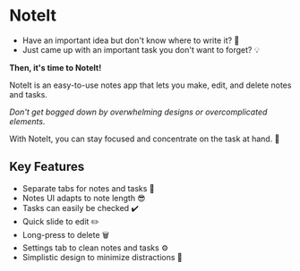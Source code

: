 # NoteIt

- Have an important idea but don't know where to write it? 🧠
- Just came up with an important task you don't want to forget? 💡

**Then, it's time to NoteIt!**

NoteIt is an easy-to-use notes app that lets you make, edit, and delete notes and tasks.
<br>


*Don't get bogged down by overwhelming designs or overcomplicated elements.*

With NoteIt, you can stay focused and concentrate on the task at hand. 💪

## Key Features ##
- Separate tabs for notes and tasks 📑
- Notes UI adapts to note length 😎
- Tasks can easily be checked ✔️
- Quick slide to edit ✏️
- Long-press to delete 🗑️
- Settings tab to clean notes and tasks ⚙️
- Simplistic design to minimize distractions 🎯
